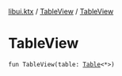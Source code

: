 [libui.ktx](../README.md) / [TableView](README.md) / [TableView](-table-view.md)

# TableView

`fun TableView(table: `[`Table`](../-table/README.md)`<*>)`
